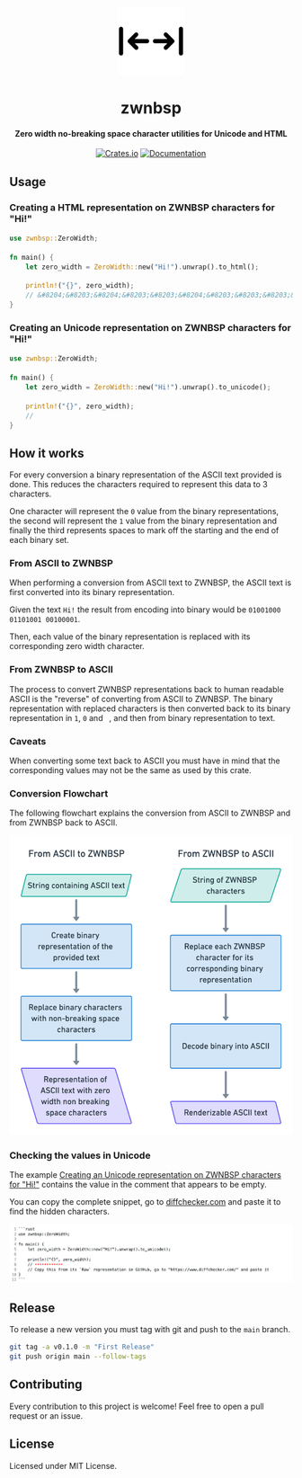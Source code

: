 <div>
  <div align="center" style="display: block; text-align: center;">
    <img src="https://raw.githubusercontent.com/EstebanBorai/zwnbsp/main/assets/icon.png" height="120" width="120" />
  </div>
  <h1 align="center">zwnbsp</h1>
  <h4 align="center">Zero width no-breaking space character utilities for Unicode and HTML</h4>
</div>

<div align="center">

  [![Crates.io](https://img.shields.io/crates/v/zwnbsp.svg)](https://crates.io/crates/zwnbsp)
  [![Documentation](https://docs.rs/zwnbsp/badge.svg)](https://docs.rs/zwnbsp)

</div>

## Usage

### Creating a HTML representation on ZWNBSP characters for "Hi!"

```rust
use zwnbsp::ZeroWidth;

fn main() {
    let zero_width = ZeroWidth::new("Hi!").unwrap().to_html();

    println!("{}", zero_width);
    // &#8204;&#8203;&#8204;&#8203;&#8203;&#8204;&#8203;&#8203;&#8203;&#8204;&#8205;&#8204;&#8203;&#8204;&#8204;&#8203;&#8204;&#8203;&#8203;&#8204;&#8204;&#8205;&#8204;&#8203;&#8204;&#8203;&#8203;&#8203;&#8203;&#8204;&#8204;&#8205
}
```

### Creating an Unicode representation on ZWNBSP characters for "Hi!"

```rust
use zwnbsp::ZeroWidth;

fn main() {
    let zero_width = ZeroWidth::new("Hi!").unwrap().to_unicode();

    println!("{}", zero_width);
    // ​​​​​​‌‍​​​​‌‍
}
```

## How it works

For every conversion a binary representation of the ASCII text provided is done.
This reduces the characters required to represent this data to 3 characters.

One character will represent the `0` value from the binary representations, the second
will represent the `1` value from the binary representation and finally the third
represents spaces to mark off the starting and the end of each binary set.

### From ASCII to ZWNBSP

When performing a conversion from ASCII text to ZWNBSP, the ASCII text is first converted into
its binary representation.

Given the text `Hi!` the result from encoding into binary would be
`01001000 01101001 00100001`.

Then, each value of the binary representation is replaced with its corresponding
zero width character.

### From ZWNBSP to ASCII

The process to convert ZWNBSP representations back to human readable ASCII is the "reverse" of
converting from ASCII to ZWNBSP. The binary representation with replaced characters is then
converted back to its binary representation in `1`, `0` and ` `, and then from binary
representation to text.

### Caveats

When converting some text back to ASCII you must have in mind that the corresponding values may not be the
same as used by this crate.

### Conversion Flowchart

The following flowchart explains the conversion from ASCII to ZWNBSP and from ZWNBSP back to ASCII.

<div align="center">
  <img src="https://raw.githubusercontent.com/EstebanBorai/zwnbsp/main/assets/how-it-works.png" />
</div>

### Checking the values in Unicode

The example [Creating an Unicode representation on ZWNBSP characters for "Hi!"](#creating-an-unicode-representation-on-zwnbsp-characters-for-hi!)
contains the value in the comment that appears to be empty.

You can copy the complete snippet, go to [diffchecker.com](https://www.diffchecker.com/) and paste
it to find the hidden characters.

<div align="center">
  <img src="https://raw.githubusercontent.com/EstebanBorai/zwnbsp/main/assets/diffchecker.png" />
</div>

## Release

To release a new version you must tag with git and push to the `main` branch.

```bash
git tag -a v0.1.0 -m "First Release"
git push origin main --follow-tags
```

## Contributing

Every contribution to this project is welcome! Feel free to open a pull request or an issue.

## License

Licensed under MIT License.
